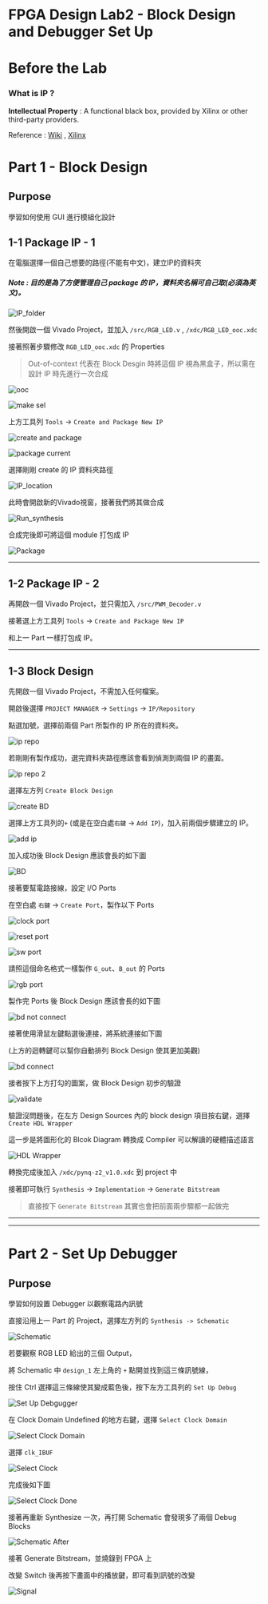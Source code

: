 FPGA Design Lab2 - Block Design and Debugger Set Up
===================

# Before the Lab

### What is IP ?

**Intellectual Property** : A functional black box, provided by Xilinx or other third-party providers.

Reference : [Wiki](https://zh.wikipedia.org/wiki/%E5%8D%8A%E5%AF%BC%E4%BD%93IP%E6%A0%B8) ,  [Xilinx](https://www.xilinx.com/products/intellectual-property.html)

# Part 1 - Block Design

## Purpose

學習如何使用 GUI 進行模組化設計

## 1-1 Package IP - 1

在電腦選擇一個自己想要的路徑(不能有中文)，建立IP的資料夾

##### Note : 目的是為了方便管理自己 package 的 IP，資料夾名稱可自己取(必須為英文)。

![IP_folder](images/IP_folder.png)

然後開啟一個 Vivado Project，並加入 `/src/RGB_LED.v` , `/xdc/RGB_LED_ooc.xdc`

接著照著步驟修改 `RGB_LED_ooc.xdc` 的 Properties

> Out-of-context 代表在 Block Desgin 時將這個 IP 視為黑盒子，所以需在設計 IP 時先進行一次合成

![ooc](images/properties.jpg)

![make sel](images/make_selection.jpg)


上方工具列 `Tools` -> `Create and Package New IP`

![create and package](images/tool.jpg)

![package current](images/package_current.jpg)

選擇剛剛 create 的 IP 資料夾路徑

![IP_location](images/IP_location.jpg)

此時會開啟新的Vivado視窗，接著我們將其做合成

![Run_synthesis](images/Run_synthesis.jpg)

合成完後即可將這個 module 打包成 IP

![Package](images/package.jpg)

------

## 1-2 Package IP - 2

再開啟一個 Vivado Project，並只需加入 `/src/PWM_Decoder.v`

接著選上方工具列 `Tools` -> `Create and Package New IP`

和上一 Part 一樣打包成 IP。

-------

## 1-3 Block Design

先開啟一個 Vivado Project，不需加入任何檔案。

開啟後選擇 `PROJECT MANAGER` -> `Settings` -> `IP/Repository`

點選加號，選擇前兩個 Part 所製作的 IP 所在的資料夾。

![ip repo](images/ip_repo.jpg)

若剛剛有製作成功，選完資料夾路徑應該會看到偵測到兩個 IP 的畫面。

![ip repo 2](images/ip_repo2.jpg)

選擇左方列 `Create Block Design`

![create BD](images/create_BD.jpg)

選擇上方工具列的`+` (或是在空白處`右鍵` -> `Add IP`)，加入前兩個步驟建立的 IP。

![add ip](images/add_ip.jpg)

加入成功後 Block Design 應該會長的如下圖

![BD](images/BD_init.jpg)

接著要幫電路接線，設定 I/O Ports

在空白處 `右鍵` -> `Create Port`，製作以下 Ports

![clock port](images/clock_port.jpg)

![reset port](images/reset_port.jpg)

![sw port](images/sw_port.jpg)

請照這個命名格式一樣製作 `G_out`、`B_out` 的 Ports

![rgb port](images/rgb_port.jpg)

製作完 Ports 後 Block Design 應該會長的如下圖

![bd not connect](images/BD_not_connect.jpg)

接著使用滑鼠左鍵點選後連接，將系統連接如下圖

(上方的迴轉鍵可以幫你自動排列 Block Design 使其更加美觀)

![bd connect](images/BD_connect.jpg)

接者按下上方打勾的圖案，做 Block Design 初步的驗證

![validate](images/validate_design.jpg)

驗證沒問題後，在左方 Design Sources 內的 block design 項目按右鍵，選擇 `Create HDL Wrapper`

這一步是將圖形化的 Blcok Diagram 轉換成 Compiler 可以解讀的硬體描述語言

![HDL Wrapper](images/create_hdl.jpg)

轉換完成後加入 `/xdc/pynq-z2_v1.0.xdc` 到 project 中

接著即可執行 `Synthesis` -> `Implementation` -> `Generate Bitstream`

> 直接按下 `Generate Bitstream` 其實也會把前面兩步驟都一起做完

------
------

# Part 2 - Set Up Debugger

## Purpose

學習如何設置 Debugger 以觀察電路內訊號

直接沿用上一 Part 的 Project，選擇左方列的 `Synthesis -> Schematic`

![Schematic](images/schematic.jpg)

若要觀察 RGB LED 給出的三個 Output，

將 Schematic 中 `design_1` 左上角的 `+` 點開並找到這三條訊號線，

按住 Ctrl 選擇這三條線使其變成藍色後，按下左方工具列的 `Set Up Debug`

![Set Up Debgugger](images/set_up_debugger.jpg)

在 Clock Domain Undefined 的地方右鍵，選擇 `Select Clock Domain`

![Select Clock Domain](images/sel_clk_domain.jpg)

選擇 `clk_IBUF`

![Select Clock](images/sel_clk.jpg)

完成後如下圖

![Select Clock Done](images/sel_clk_done.jpg)

接著再重新 Synthesize 一次，再打開 Schematic 會發現多了兩個 Debug Blocks

![Schematic After](images/schematic_after.jpg)

接著 Generate Bitstream，並燒錄到 FPGA 上

改變 Switch 後再按下畫面中的播放鍵，即可看到訊號的改變

![Signal](images/signal.jpg)

